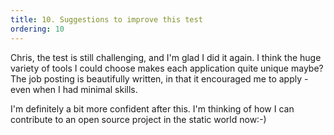 ```yaml
---
title: 10. Suggestions to improve this test
ordering: 10
---
```

Chris, the test is still challenging, and I'm glad I did it again. I think the huge variety of tools I could choose makes each application quite unique maybe?
The job posting is beautifully written, in that it encouraged me to apply - even when I had minimal skills.

I'm definitely a bit more confident after this. I'm thinking of how I can contribute to an open source project in the static world now:-)
